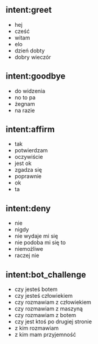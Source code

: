 ## intent:greet
- hej
- cześć
- witam
- elo
- dzień dobty
- dobry wieczór

## intent:goodbye
- do widzenia
- no to pa
- żegnam
- na razie

## intent:affirm
- tak
- potwierdzam
- oczywiście
- jest ok
- zgadza się
- poprawnie
- ok
- ta

## intent:deny
- nie
- nigdy
- nie wydaje mi się
- nie podoba mi się to
- niemożliwe
- raczej nie

## intent:bot_challenge
- czy jesteś botem
- czy jesteś człowiekiem
- czy rozmawiam z człowiekiem
- czy rozmawiam z maszyną
- czy rozmawiam z botem
- czy jest ktoś po drugiej stronie
- z kim rozmawiam
- z kim mam przyjemność
